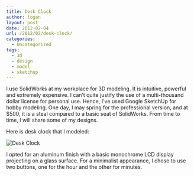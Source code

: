 ```yaml
---
title: Desk Clock
author: logan
layout: post
date: 2012-02-04
url: /2012/02/desk-clock/
categories:
  - Uncategorized
tags:
  - 3d
  - design
  - model
  - sketchup
---
```

I use SolidWorks at my workplace for 3D modeling. It is intuitive, powerful and extremely expensive. I can&#8217;t quite justify the use of a multi-thousand dollar license for personal use. Hence, I've used Google SketchUp for hobby modeling. One day, I may spring for the professional version, and at $500, it is a steal compared to a basic seat of SolidWorks. From time to time, I will share some of my designs.

Here is desk clock that I modeled:

![Desk Clock](/img/2012/02/alarm-clock1.png)

I opted for an aluminum finish with a basic monochrome LCD display projecting on a glass surface. For a minimalist appearance, I chose to use two buttons, one for the hour and the other for minutes.
